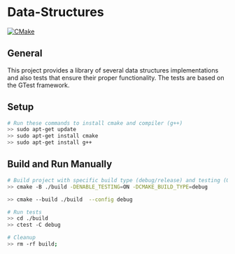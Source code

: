 # Data-Structures

[![CMake](https://github.com/christosgalano/DataStructures/actions/workflows/cmake.yml/badge.svg?branch=main)](https://github.com/christosgalano/DataStructures/actions/workflows/cmake.yaml)

## General

This project provides a library of several data structures implementations and also tests that ensure their proper functionality.
The tests are based on the GTest framework.

## Setup

``` bash
# Run these commands to install cmake and compiler (g++)
>> sudo apt-get update
>> sudo apt-get install cmake
>> sudo apt-get install g++
```

## Build and Run Manually

```bash
# Build project with specific build type (debug/release) and testing (ON/OFF)
>> cmake -B ./build -DENABLE_TESTING=ON -DCMAKE_BUILD_TYPE=debug

>> cmake --build ./build  --config debug

# Run tests
>> cd ./build
>> ctest -C debug

# Cleanup
>> rm -rf build;
```
